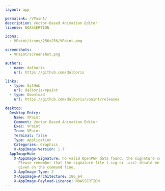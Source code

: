 ```yaml
---
layout: app

permalink: /VPaint/
description: Vector-Based Animation Editor
license: NOASSERTION

icons:
  - VPaint/icons/256x256/VPaint.png

screenshots:
  - VPaint/screenshot.png

authors:
  - name: dalboris
    url: https://github.com/dalboris

links:
  - type: GitHub
    url: dalboris/vpaint
  - type: Download
    url: https://github.com/dalboris/vpaint/releases

desktop:
  Desktop Entry:
    Name: VPaint
    Comment: Vector-Based Animation Editor
    Exec: VPaint
    Icon: VPaint
    Terminal: false
    Type: Application
    Categories: Graphics
    X-AppImage-Version: 1.7
  AppImageHub:
    X-AppImage-Signature: no valid OpenPGP data found. the signature could not be verified.
      Please remember that the signature file (.sig or .asc) should be the first file
      given on the command line.
    X-AppImage-Type: 2
    X-AppImage-Architecture: x86_64
    X-AppImage-Payload-License: NOASSERTION
---
```


